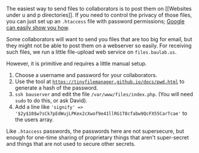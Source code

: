 The easiest way to send files to collaborators is to post them on [[Websites under u and p directories]].  If you need to control the privacy of those files, you can just set up an `.htaccess` file with password permissions; [Google can easily show you how](https://www.google.com/search?q=htaccess+password).

Some collaborators will want to send you files that are too big for email, but they might not be able to post them on a webserver so easily. For receiving such files, we run a little file-upload web service on `files.baulab.us`.

However, it is primitive and requires a little manual setup.

 1. Choose a username and password for your collaborators.
 2. Use the tool at [`https://tinyfilemanager.github.io/docs/pwd.html`](https://tinyfilemanager.github.io/docs/pwd.html) to generate a hash of the password.
 3. `ssh bauserver` and edit the file `/var/www/files/index.php`.  (You will need `sudo` to do this, or ask David).
 4. Add a line like `'signify' => '$2y$10$w7sCk7pEdWujLPKex2cXwof9e41llRG1T8cfabw9QcFX55CarTcae'` to the users array.

Like `.htaccess` passwords, the passwords here are not supersecure, but enough for one-time sharing of proprietary things that aren't super-secret and things that are not used to secure other secrets.